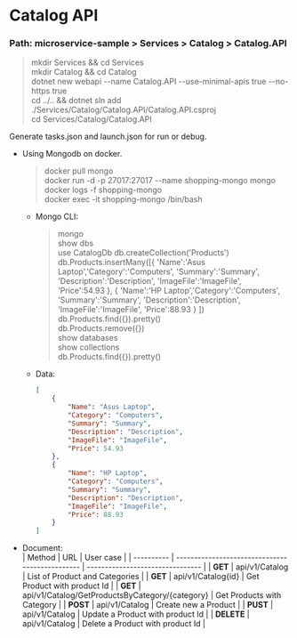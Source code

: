 # Catalog API 

### Path: **microservice-sample > Services > Catalog > Catalog.API**  
> mkdir Services && cd Services  
> mkdir Catalog && cd Catalog  
> dotnet new webapi --name Catalog.API --use-minimal-apis true --no-https true  
> cd ../.. && dotnet sln add ./Services/Catalog/Catalog.API/Catalog.API.csproj  
> cd Services/Catalog/Catalog.API  

Generate tasks.json and launch.json for run or debug.
- Using Mongodb on docker.  
    > docker pull mongo  
    > docker run -d -p 27017:27017 --name shopping-mongo mongo  
    > docker logs -f shopping-mongo  
    > docker exec -it shopping-mongo /bin/bash      
    - Mongo CLI:  
        > mongo  
        > show dbs  
        > use CatalogDb
        > db.createCollection('Products')  
        > db.Products.insertMany([{ 'Name':'Asus Laptop','Category':'Computers', 'Summary':'Summary', 'Description':'Description', 'ImageFile':'ImageFile', 'Price':54.93 }, { 'Name':'HP Laptop','Category':'Computers', 'Summary':'Summary', 'Description':'Description', 'ImageFile':'ImageFile', 'Price':88.93 } ])
        > db.Products.find({}).pretty()  
        > db.Products.remove({})  
        > show databases  
        > show collections  
        > db.Products.find({}).pretty()  
    - Data: 
        ```json
        [
            {
                "Name": "Asus Laptop",
                "Category": "Computers",
                "Summary": "Summary",
                "Description": "Description",
                "ImageFile": "ImageFile",
                "Price": 54.93
            },
            {
                "Name": "HP Laptop",
                "Category": "Computers",
                "Summary": "Summary",
                "Description": "Description",
                "ImageFile": "ImageFile",
                "Price": 88.93
            }
        ]
        ```

- Document:  
| Method     | URL                                             | User case                        |
| ---------- | ----------------------------------------------- | -------------------------------- |
| **GET**    | api/v1/Catalog                                  | List of Product and Categories   |
| **GET**    | api/v1/Catalog{id}                              | Get Product with product Id      |
| **GET**    | api/v1/Catalog/GetProductsByCategory/{category} | Get Products with Category       |
| **POST**   | api/v1/Catalog                                  | Create new a Product             |
| **PUST**   | api/v1/Catalog                                  | Update a Product with product Id |
| **DELETE** | api/v1/Catalog                                  | Delete a Product with product Id |

